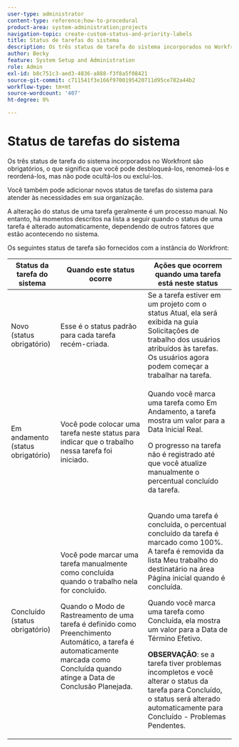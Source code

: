```yaml
---
user-type: administrator
content-type: reference;how-to-procedural
product-area: system-administration;projects
navigation-topic: create-custom-status-and-priority-labels
title: Status de tarefas do sistema
description: Os três status de tarefa do sistema incorporados no Workfront são obrigatórios, o que significa que você pode desbloqueá-los, renomeá-los e reordená-los, mas não pode ocultá-los ou excluí-los. Você também pode adicionar novos status de tarefas do sistema para atender às necessidades em sua organização. A alteração do status de uma tarefa geralmente é um processo manual, mas, às vezes, o status de uma tarefa é alterado automaticamente, dependendo de outros fatores que estão acontecendo no sistema.
author: Becky
feature: System Setup and Administration
role: Admin
exl-id: b8c751c3-aed3-4836-a888-f3f8a5f08421
source-git-commit: c711541f3e166f9700195420711d95ce782a44b2
workflow-type: tm+mt
source-wordcount: '407'
ht-degree: 0%

---
```


# Status de tarefas do sistema

Os três status de tarefa do sistema incorporados no Workfront são obrigatórios, o que significa que você pode desbloqueá-los, renomeá-los e reordená-los, mas não pode ocultá-los ou excluí-los.

Você também pode adicionar novos status de tarefas do sistema para atender às necessidades em sua organização.

A alteração do status de uma tarefa geralmente é um processo manual. No entanto, há momentos descritos na lista a seguir quando o status de uma tarefa é alterado automaticamente, dependendo de outros fatores que estão acontecendo no sistema.

Os seguintes status de tarefa são fornecidos com a instância do Workfront:

<table style="table-layout:auto"> 
 <col> 
 <col> 
 <col> 
 <thead> 
  <tr> 
   <th>Status da tarefa do sistema</th> 
   <th>Quando este status ocorre</th> 
   <th>Ações que ocorrem quando uma tarefa está neste status</th> 
  </tr> 
 </thead> 
 <tbody> 
  <tr> 
   <td>Novo (status obrigatório)</td> 
   <td>Esse é o status padrão para cada tarefa recém-criada.</td> 
   <td>Se a tarefa estiver em um projeto com o status Atual, ela será exibida na guia Solicitações de trabalho dos usuários atribuídos às tarefas. Os usuários agora podem começar a trabalhar na tarefa.</td> 
  </tr> 
  <tr> 
   <td>Em andamento (status obrigatório)</td> 
   <td>Você pode colocar uma tarefa neste status para indicar que o trabalho nessa tarefa foi iniciado.</td> 
   <td> <p>Quando você marca uma tarefa como Em Andamento, a tarefa mostra um valor para a Data Inicial Real.</p> <p>O progresso na tarefa não é registrado até que você atualize manualmente o percentual concluído da tarefa.</p> </td> 
  </tr> 
  <tr> 
   <td>Concluído (status obrigatório)</td> 
   <td> <p>Você pode marcar uma tarefa manualmente como concluída quando o trabalho nela for concluído.</p> <p>Quando o Modo de Rastreamento de uma tarefa é definido como Preenchimento Automático, a tarefa é automaticamente marcada como Concluída quando atinge a Data de Conclusão Planejada.</p> </td> 
   <td> <p>Quando uma tarefa é concluída, o percentual concluído da tarefa é marcado como 100%. A tarefa é removida da lista Meu trabalho do destinatário na área Página inicial quando é concluída.</p> <p>Quando você marca uma tarefa como Concluída, ela mostra um valor para a Data de Término Efetivo.</p> <p><b>OBSERVAÇÃO</b>: se a tarefa tiver problemas incompletos e você alterar o status da tarefa para Concluído, o status será alterado automaticamente para Concluído - Problemas Pendentes.</p> </td> 
  </tr> 
 </tbody> 
</table>
